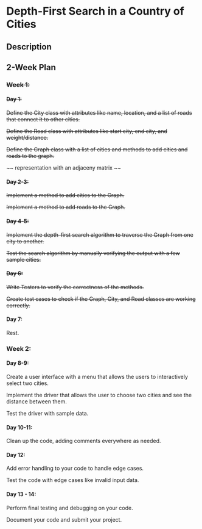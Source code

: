 # Depth-First Search in a Country of Cities

## Description

## 2-Week Plan
### ~~Week 1:~~
#### ~~Day 1:~~
~~Define the City class with attributes like name, location, and a list of roads that connect it to other cities.~~

~~Define the Road class with attributes like start city, end city, and weight/distance.~~

~~Define the Graph class with a list of cities and methods to add cities and roads to the graph.~~

~~ representation with an adjaceny matrix ~~

#### ~~Day 2-3:~~

~~Implement a method to add cities to the Graph.~~

~~Implement a method to add roads to the Graph.~~

#### ~~Day 4-5:~~

~~Implement the depth-first search algorithm to traverse the Graph from one city to another.~~

~~Test the search algorithm by manually verifying the output with a few sample cities.~~

#### ~~Day 6:~~

~~Write Testers to verify the correctness of the methods.~~

~~Create test cases to check if the Graph, City, and Road classes are working correctly.~~

#### Day 7:
 
 Rest.

### Week 2:
#### Day 8-9:
Create a user interface with a menu that allows the users to interactively select two cities.

Implement the driver that allows the user to choose two cities and see the distance between them.

Test the driver with sample data.

#### Day 10-11:
Clean up the code, adding comments everywhere as needed.

#### Day 12:
Add error handling to your code to handle edge cases.

Test the code with edge cases like invalid input data.

#### Day 13 - 14:
Perform final testing and debugging on your code.

Document your code and submit your project.
